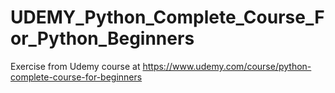 # UDEMY_Python_Complete_Course_For_Python_Beginners
Exercise from Udemy course at https://www.udemy.com/course/python-complete-course-for-beginners
